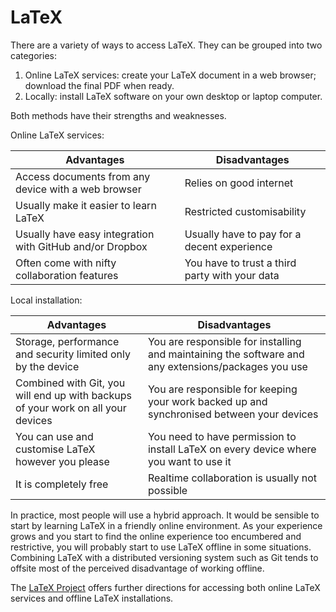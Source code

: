 LaTeX
====

There are a variety of ways to access LaTeX.
They can be grouped into two categories:

1. Online LaTeX services: create your LaTeX document in a web browser;
   download the final PDF when ready.
2. Locally: install LaTeX software on your own desktop or laptop computer.

Both methods have their strengths and weaknesses.

Online LaTeX services:

|Advantages|Disadvantages|
|----|----|
|Access documents from any device with a web browser      |Relies on good internet|
|Usually make it easier to learn LaTeX                    |Restricted customisability|
|Usually have easy integration with GitHub and/or Dropbox |Usually have to pay for a decent experience|
|Often come with nifty collaboration features             |You have to trust a third party with your data|

Local installation:

|Advantages|Disadvantages|
|----|----|
|Storage, performance and security limited only by the device                     |You are responsible for installing and maintaining the software and any extensions/packages you use|
|Combined with Git, you will end up with backups of your work on all your devices |You are responsible for keeping your work backed up and synchronised between your devices|
|You can use and customise LaTeX however you please                               |You need to have permission to install LaTeX on every device where you want to use it|
|It is completely free                                                            |Realtime collaboration is usually not possible|

In practice, most people will use a hybrid approach.
It would be sensible to start by learning LaTeX in a friendly online environment.
As your experience grows and you start to find the online experience too encumbered and restrictive,
you will probably start to use LaTeX offline in some situations.
Combining LaTeX with a distributed versioning system such as Git tends to offsite most of the perceived disadvantage of working offline.

The [LaTeX Project](https://www.latex-project.org/get/) offers further directions for accessing both online LaTeX services and offline LaTeX installations.
